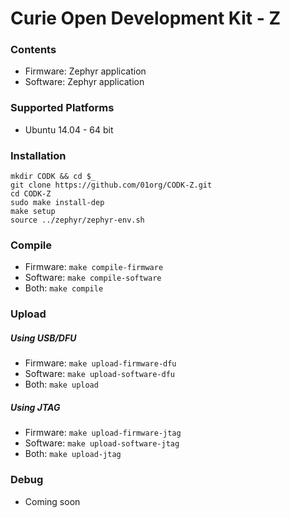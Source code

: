 # Curie Open Development Kit - Z

### Contents

  - Firmware: Zephyr application
  - Software: Zephyr application

### Supported Platforms
 - Ubuntu 14.04 - 64 bit

### Installation
```
mkdir CODK && cd $_
git clone https://github.com/01org/CODK-Z.git
cd CODK-Z
sudo make install-dep
make setup
source ../zephyr/zephyr-env.sh
```

### Compile
- Firmware: `make compile-firmware`
- Software: `make compile-software`
- Both: `make compile`

### Upload

##### Using USB/DFU
- Firmware: `make upload-firmware-dfu`
- Software: `make upload-software-dfu`
- Both: `make upload`

##### Using JTAG
- Firmware: `make upload-firmware-jtag`
- Software: `make upload-software-jtag`
- Both: `make upload-jtag`

### Debug
- Coming soon
